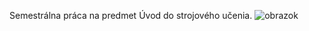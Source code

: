 Semestrálna práca na predmet Úvod do strojového učenia.
![obrazok](https://alexhwilliams.info/itsneuronalblog/img/pca-crossval/model_impute.png)